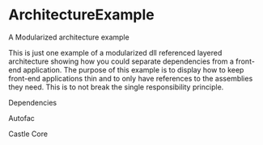 # ArchitectureExample
A Modularized architecture example


This is just one example of a modularized dll referenced layered architecture showing how you could separate dependencies from a front-end application. The purpose of this example is to display how to keep front-end applications thin and to only have references to the assemblies they need. This is to not break the single responsibility principle.

Dependencies

Autofac

Castle Core
